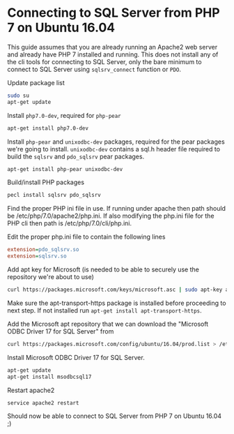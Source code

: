 
# Connecting to SQL Server from PHP 7 on Ubuntu 16.04

This guide assumes that you are already running an Apache2 web server and already have PHP 7 installed and running. This does not install any of the cli tools for connecting to SQL Server, only the bare minimum to connect to SQL Server using `sqlsrv_connect` function or `PDO`.


Update package list
```bash
sudo su
apt-get update
```

Install `php7.0-dev`, required for `php-pear`
```bash
apt-get install php7.0-dev
```

Install `php-pear` and `unixodbc-dev` packages, required for the pear packages we're going to install. `unixodbc-dev` contains a sql.h header file required to build the `sqlsrv` and `pdo_sqlsrv` pear packages.
```bash
apt-get install php-pear unixodbc-dev
```

Build/install PHP packages
```bash
pecl install sqlsrv pdo_sqlsrv
```

Find the proper PHP ini file in use. If running under apache then path should be /etc/php/7.0/apache2/php.ini. If also modifying the php.ini file for the PHP cli then path is /etc/php/7.0/cli/php.ini.

Edit the proper php.ini file to contain the following lines
```ini
extension=pdo_sqlsrv.so
extension=sqlsrv.so
```

Add apt key for Microsoft (is needed to be able to securely use the repository we're about to use)
```bash
curl https://packages.microsoft.com/keys/microsoft.asc | sudo apt-key add -
```

Make sure the apt-transport-https package is installed before proceeding to next step. If not installed run `apt-get install apt-transport-https`.


Add the Microsoft apt repository that we can download the "Microsoft ODBC Driver 17 for SQL Server" from
```bash
curl https://packages.microsoft.com/config/ubuntu/16.04/prod.list > /etc/apt/sources.list.d/mssql-release.list
```

Install Microsoft ODBC Driver 17 for SQL Server.
```bash
apt-get update
apt-get install msodbcsql17
```

Restart apache2
```bash
service apache2 restart
```

Should now be able to connect to SQL Server from PHP 7 on Ubuntu 16.04 ;)
